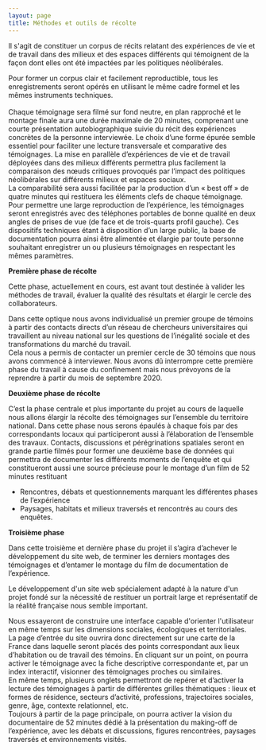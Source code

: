 ```yaml
---
layout: page
title: Méthodes et outils de récolte
---
```

Il s'agit de constituer un corpus de récits relatant des expériences de vie et de travail dans des milieux et des espaces différents qui témoignent de la façon dont elles ont été impactées par les politiques néolibérales.

Pour former un corpus clair et facilement reproductible, tous les enregistrements seront opérés en utilisant le même cadre formel et les mêmes instruments techniques. <br/><br/>
Chaque témoignage sera filmé sur fond neutre, en plan rapproché et le montage finale aura une durée maximale de 20 minutes, comprenant une courte présentation autobiographique suivie du récit des expériences concrètes de la personne interviewée.
Le choix d’une forme épurée semble essentiel pour faciliter une lecture transversale et comparative des témoignages. La mise en parallèle d’expériences de vie et de travail déployées dans des milieux différents permettra plus facilement la comparaison des nœuds critiques provoqués par l’impact des politiques néolibérales sur différents milieux et espaces sociaux. <br/>
La comparabilité sera aussi facilitée par la production d’un « best off » de quatre minutes qui restituera les éléments clefs de chaque témoignage.<br/> 
Pour permettre une large reproduction de l’expérience, les témoignages seront enregistrés avec des téléphones portables de bonne qualité en deux angles de prises de vue (de face et de trois-quarts profil gauche). Ces dispositifs techniques étant à disposition d’un large public, la base de documentation pourra ainsi être alimentée et élargie par toute personne souhaitant enregistrer un ou plusieurs témoignages en respectant les mêmes paramètres. 

**Première phase de récolte**

Cette phase, actuellement en cours, est avant tout destinée à valider les méthodes de travail, évaluer la qualité des résultats et élargir le cercle des collaborateurs.

Dans cette optique nous avons individualisé un premier groupe de témoins à partir des contacts directs d’un réseau de chercheurs universitaires qui travaillent au niveau national sur les questions de l’inégalité sociale et des transformations du marché du travail. <br/> 
Cela nous a permis de contacter un premier cercle de 30 témoins que nous avons commencé à interviewer.
Nous avons dû interrompre cette première phase du travail à cause du confinement mais nous prévoyons de la reprendre à partir du mois de septembre 2020.  

**Deuxième phase de récolte**

C’est la phase centrale et plus importante du projet au cours de laquelle nous allons élargir la récolte des témoignages sur l’ensemble du territoire national. 
Dans cette phase nous serons épaulés à chaque fois par des correspondants locaux qui participeront aussi à l’élaboration de l’ensemble des travaux. 
Contacts, discussions et pérégrinations spatiales seront en grande partie filmés pour former une deuxième base de données qui permettra de documenter les différents moments de l’enquête et qui constitueront aussi une source précieuse pour le montage d’un film de 52 minutes restituant 
-  Rencontres, débats et questionnements marquant les différentes phases de l’expérience
-  Paysages, habitats et milieux traversés et rencontrés au cours des enquêtes.    

**Troisième phase**

Dans cette troisième et dernière phase du projet il s’agira d’achever le développement du site web, de terminer les derniers montages des témoignages et d’entamer le montage du film de documentation de l’expérience. 

Le développement d'un site web spécialement adapté à la nature d'un projet fondé sur la nécessité de restituer un portrait large et représentatif de la réalité française nous semble important. 

Nous essayeront de construire une interface capable d'orienter l'utilisateur en même temps sur les dimensions sociales, écologiques et territoriales.<br/> 
La page d’entrée du site ouvrira donc directement sur une carte de la France dans laquelle seront placés des points correspondant aux lieux d’habitation ou de travail des témoins. En cliquant sur un point, on pourra activer le témoignage avec la fiche descriptive correspondante et, par un index interactif, visionner des témoignages proches ou similaires.<br/> 
En même temps, plusieurs onglets permettront de repérer et d’activer la lecture des témoignages à partir de différentes grilles thématiques : lieux et formes de résidence, secteurs d’activité, professions, trajectoires sociales, genre, âge, contexte relationnel, etc.<br/>
Toujours à partir de la page principale, on pourra activer la vision du documentaire de 52 minutes dédié à la présentation du making-off de l’expérience, avec les débats et discussions, figures rencontrées, paysages traversés et environnements visités.
